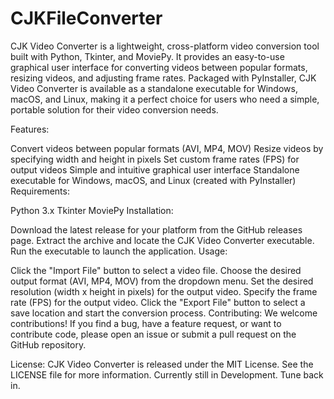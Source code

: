# CJKFileConverter

CJK Video Converter is a lightweight, cross-platform video conversion tool built with Python, Tkinter, and MoviePy. It provides an easy-to-use graphical user interface for converting videos between popular formats, resizing videos, and adjusting frame rates. Packaged with PyInstaller, CJK Video Converter is available as a standalone executable for Windows, macOS, and Linux, making it a perfect choice for users who need a simple, portable solution for their video conversion needs.

Features:

Convert videos between popular formats (AVI, MP4, MOV)
Resize videos by specifying width and height in pixels
Set custom frame rates (FPS) for output videos
Simple and intuitive graphical user interface
Standalone executable for Windows, macOS, and Linux (created with PyInstaller)
Requirements:

Python 3.x
Tkinter
MoviePy
Installation:

Download the latest release for your platform from the GitHub releases page.
Extract the archive and locate the CJK Video Converter executable.
Run the executable to launch the application.
Usage:

Click the "Import File" button to select a video file.
Choose the desired output format (AVI, MP4, MOV) from the dropdown menu.
Set the desired resolution (width x height in pixels) for the output video.
Specify the frame rate (FPS) for the output video.
Click the "Export File" button to select a save location and start the conversion process.
Contributing:
We welcome contributions! If you find a bug, have a feature request, or want to contribute code, please open an issue or submit a pull request on the GitHub repository.

License:
CJK Video Converter is released under the MIT License. See the LICENSE file for more information.
Currently still in Development. Tune back in.
